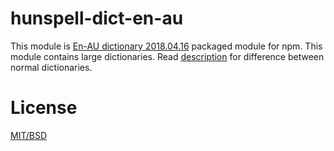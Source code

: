 # hunspell-dict-en-au

This module is [En-AU dictionary 2018.04.16](https://sourceforge.net/projects/wordlist/files/speller/2018.04.16/) packaged module for npm.
This module contains large dictionaries. Read [description](https://sourceforge.net/projects/wordlist/files/speller/2018.04.16/) for difference between normal dictionaries.

# License

[MIT/BSD](https://github.com/kwonoj/hunspell-dict/blob/master/packages/en-au/LICENSE)